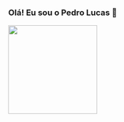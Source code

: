 ### Olá! Eu sou o Pedro Lucas 👋

<div>
<img loading="lazy" height="180em" src="https://github-readme-stats.vercel.app/api/top-langs/?username=pedro-pl&layout=compact&langs_count=7&theme=dracula"/>
</div>
